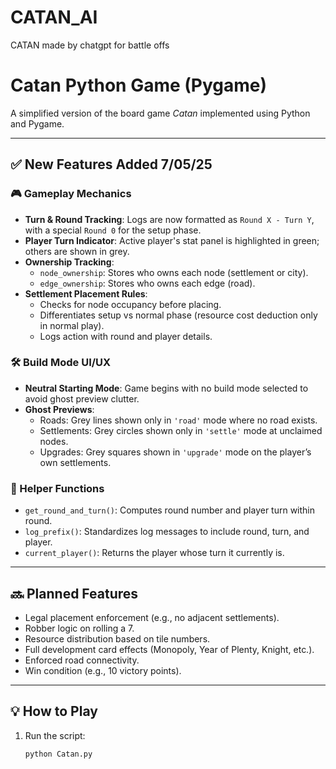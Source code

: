 # CATAN_AI
CATAN made by chatgpt for battle offs

# Catan Python Game (Pygame)

A simplified version of the board game *Catan* implemented using Python and Pygame.

---

## ✅ New Features Added 7/05/25

### 🎮 Gameplay Mechanics
- **Turn & Round Tracking**: Logs are now formatted as `Round X - Turn Y`, with a special `Round 0` for the setup phase.
- **Player Turn Indicator**: Active player's stat panel is highlighted in green; others are shown in grey.
- **Ownership Tracking**:
  - `node_ownership`: Stores who owns each node (settlement or city).
  - `edge_ownership`: Stores who owns each edge (road).
- **Settlement Placement Rules**:
  - Checks for node occupancy before placing.
  - Differentiates setup vs normal phase (resource cost deduction only in normal play).
  - Logs action with round and player details.

### 🛠️ Build Mode UI/UX
- **Neutral Starting Mode**: Game begins with no build mode selected to avoid ghost preview clutter.
- **Ghost Previews**:
  - Roads: Grey lines shown only in `'road'` mode where no road exists.
  - Settlements: Grey circles shown only in `'settle'` mode at unclaimed nodes.
  - Upgrades: Grey squares shown in `'upgrade'` mode on the player’s own settlements.

### 🧠 Helper Functions
- `get_round_and_turn()`: Computes round number and player turn within round.
- `log_prefix()`: Standardizes log messages to include round, turn, and player.
- `current_player()`: Returns the player whose turn it currently is.

---

## 🔜 Planned Features
- Legal placement enforcement (e.g., no adjacent settlements).
- Robber logic on rolling a 7.
- Resource distribution based on tile numbers.
- Full development card effects (Monopoly, Year of Plenty, Knight, etc.).
- Enforced road connectivity.
- Win condition (e.g., 10 victory points).

---

## 💡 How to Play

1. Run the script:

   ```bash
   python Catan.py
